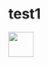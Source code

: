 # test1

<img src="https://github.com/gissle-the-bot/test1/preview-of-ask-command.png?raw=true" height="50" width="auto" >
